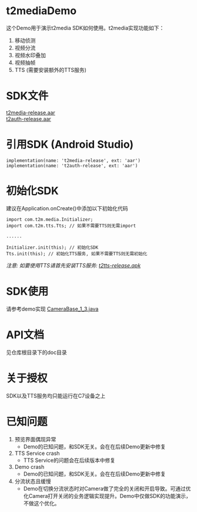 # t2mediaDemo
这个Demo用于演示t2media SDK如何使用。t2media实现功能如下：
1. 移动侦测
2. 视频分流
3. 视频水印叠加
4. 视频抽帧
5. TTS (需要安装额外的TTS服务)

# SDK文件
[t2media-release.aar](https://github.com/t2mobile/t2mediaDemo/raw/master/app/libs/t2media-release.aar) <br>
[t2auth-release.aar](https://github.com/t2mobile/t2mediaDemo/raw/master/app/libs/t2auth-release.aar)

# 引用SDK (Android Studio)
```
implementation(name: 't2media-release', ext: 'aar') 
implementation(name: 't2auth-release', ext: 'aar')
```

# 初始化SDK
建议在Application.onCreate()中添加以下初始化代码
```
import com.t2m.media.Initializer;
import com.t2m.tts.Tts; // 如果不需要TTS则无需import

......

Initializer.init(this); // 初始化SDK
Tts.init(this); // 初始化TTS服务, 如果不需要TTS则无需初始化
```
_注意: 如要使用TTS请首先安装TTS服务: [t2tts-release.apk](https://github.com/t2mobile/t2mediaDemo/raw/master/TtsService/t2tts-release.apk)_

# SDK使用
请参考demo实现 [CameraBase_1_3.java](https://github.com/t2mobile/t2mediaDemo/raw/master/app/src/main/java/com/hf/t2mediademo/CameraBase_1_3.java)

# API文档
见仓库根目录下的doc目录

# 关于授权
SDK以及TTS服务均只能运行在C7设备之上

# 已知问题
1. 预览界面偶现异常
    * Demo的已知问题，和SDK无关。会在在后续Demo更新中修复
2. TTS Service crash
    * TTS Service的问题会在后续版本中修复
3. Demo crash
    * Demo的已知问题，和SDK无关。会在在后续Demo更新中修复
4. 分流状态且缓慢
    * Demo在切换分流状态时对Camera做了完全的关闭和开启导致。可通过优化Camera打开关闭的业务逻辑实现提升。Demo中仅做SDK的功能演示，不做这个优化。

